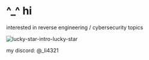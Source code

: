# ^_^ hi

interested in reverse engineering / cybersecurity topics

![lucky-star-intro-lucky-star](https://github.com/user-attachments/assets/b37a159f-13c3-44b3-aac2-0c1753f9fd3b)


my discord: @_li4321


<!--
**li4321/li4321** is a ✨ _special_ ✨ repository because its `README.md` (this file) appears on your GitHub profile.

Here are some ideas to get you started:

- 🔭 I’m currently working on ...
- 🌱 I’m currently learning ...
- 👯 I’m looking to collaborate on ...
- 🤔 I’m looking for help with ...
- 💬 Ask me about ...
- 📫 How to reach me: ...
- 😄 Pronouns: ...
- ⚡ Fun fact: ...
-->
